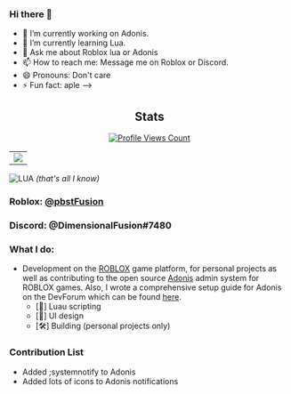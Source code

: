 ### Hi there 👋

- 🔭 I’m currently working on Adonis.
- 🌱 I’m currently learning Lua.
- 💬 Ask me about Roblox lua or Adonis
- 📫 How to reach me: Message me on Roblox or Discord.
- 😄 Pronouns: Don't care
- ⚡ Fun fact: aple
-->
<h2 align="center">Stats</h2>
<a href="https://github.com/pbstFusion">
  <p align="center">
    <img src="https://komarev.com/ghpvc/?username=pbstFusion" alt="Profile Views Count">
  </p>
</a>

<p align="center">
<table>
  <tr>
    <td align="center" style="padding=0;width=100%;">
      <img src="https://github-readme-stats.vercel.app/api/?username=pbstFusion&title_color=00fff2&text_color=00fff2&show_icons=true&bg_color=00000000&hide_border=true&icon_color=00fff2&hide_title=false&count_private=true&hide=stars" />
    </td>
  </tr>
</table>
</p>

![LUA](https://img.shields.io/badge/Luau-2C2D72?style=for-the-badge&logo=lua&logoColor=white) _(that's all I know)_

### **Roblox:** [@pbstFusion](https://www.roblox.com/users/1320336816/profile)
### **Discord:** @DimensionalFusion#7480

### What I do:
- Development on the [ROBLOX](https://www.roblox.com) game platform, for personal projects as well as contributing to the open source [Adonis](https://github.com/Sceleratis/Adonis) admin system for ROBLOX games. Also, I wrote a comprehensive setup guide for Adonis on the DevForum which can be found [here](https://devforum.roblox.com/t/1535122).
  - [📜] Luau scripting
  - [📱] UI design
  - [🛠️] Building (personal projects only)

### Contribution List
- Added ;systemnotify to Adonis
- Added lots of icons to Adonis notifications
